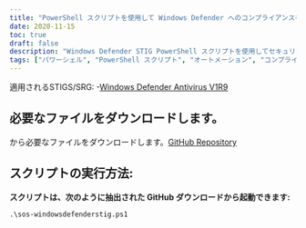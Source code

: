 ```yaml
---
title: "PowerShell スクリプトを使用して Windows Defender へのコンプライアンスを自動化する"
date: 2020-11-15
toc: true
draft: false
description: "Windows Defender STIG PowerShell スクリプトを使用してセキュリティを強化します。これにより、Windows Defender ウイルス対策 V1R9 STIG ガイドラインへの準拠が自動化されます。"
tags: ["パワーシェル", "PowerShell スクリプト", "オートメーション", "コンプライアンス", "ブルーチーム", "Windows Defender STIG スクリプト", "Windows ディフェンダー", "Windows Defenderの強化", "Windows Defender STIG", "ディフェンダーSTIG", "安全", "サイバーセキュリティ", "スティグ", "Windows セキュリティ", "Windows アンチウイルス", "Windows スクリプト", "Windows オートメーション", "Windows の強化", "Windows Defender の自動化", "Windows Defender への準拠"]
---
```

 適用されるSTIGS/SRG:
-[Windows Defender Antivirus V1R9](https://dl.dod.cyber.mil/wp-content/uploads/stigs/zip/U_MS_Windows_Defender_Antivirus_V1R9_STIG.zip)

## 必要なファイルをダウンロードします。

から必要なファイルをダウンロードします。[GitHub Repository](https://github.com/simeononsecurity/Windows-Defender-STIG-Script)

## スクリプトの実行方法:

**スクリプトは、次のように抽出された GitHub ダウンロードから起動できます:**
```
.\sos-windowsdefenderstig.ps1
```
